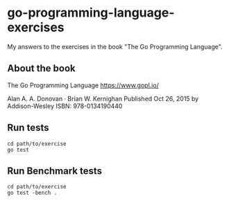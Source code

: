 # go-programming-language-exercises

My answers to the exercises in the book "The Go Programming Language".

## About the book

The Go Programming Language
https://www.gopl.io/

Alan A. A. Donovan · Brian W. Kernighan
Published Oct 26, 2015 by Addison-Wesley
ISBN: 978-0134190440

## Run tests

```
cd path/to/exercise
go test

```

## Run Benchmark tests

```
cd path/to/exercise
go test -bench .
```
